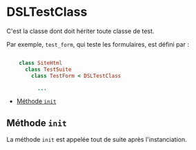 # DSLTestClass

C'est la classe dont doit hériter toute classe de test.

Par exemple, `test_form`, qui teste les formulaires, est défini par :

~~~ruby

    class SiteHtml
      class TestSuite
        class TestForm < DSLTestClass

          ...

~~~

* [Méthode `init`](#methodeinit)
<a name='methodeinit'></a>

## Méthode `init`

La méthode `init` est appelée tout de suite après l'instanciation.
